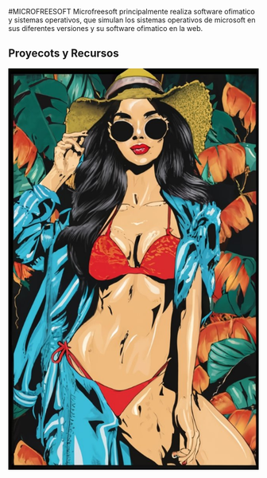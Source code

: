 #MICROFREESOFT
Microfreesoft principalmente realiza software ofimatico y sistemas operativos, que simulan los sistemas operativos de microsoft en sus diferentes versiones y su software ofimatico en la web.


## Proyecots y Recursos

[![Alt text](RZTr2P0PR3W1RKP9JgURow.jpg)](https://www.youtube.com/watch?v=zeYzCOp8Dus)
